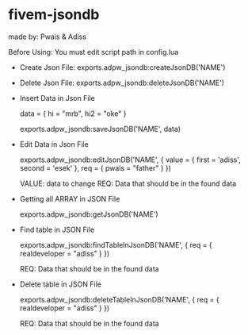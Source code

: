 # fivem-jsondb
made by: Pwais &amp; Adiss


<!-- JSON DATABASE EXAMPLE USING -->


Before Using: You must edit script path in config.lua

- Create Json File: 
    exports.adpw_jsondb:createJsonDB('NAME')


- Delete Json File:
    exports.adpw_jsondb:deleteJsonDB('NAME')

- Insert Data in Json File 

    data = {
        hi = "mrb",
        hi2 = "oke"
    }

    exports.adpw_jsondb:saveJsonDB('NAME', data)




- Edit Data in Json File 

    exports.adpw_jsondb:editJsonDB('NAME', {
        value = { first = 'adiss', second = 'esek' }, req = { pwais = "father" }
    })

    VALUE: data to change
    REQ: Data that should be in the found data





- Getting all ARRAY in JSON File

    exports.adpw_jsondb:getJsonDB('NAME')





- Find table in JSON File

    exports.adpw_jsondb:findTableInJsonDB('NAME', {
        req = {
            realdeveloper = "adiss"
        }
    })

    REQ: Data that should be in the found data






- Delete table in JSON File

    exports.adpw_jsondb:deleteTableInJsonDB('NAME', {
        req = {
            realdeveloper = "adiss"
        }
    })

    REQ: Data that should be in the found data 
    
    
